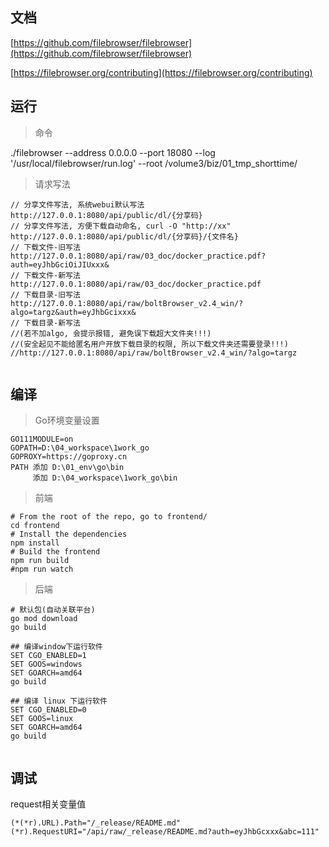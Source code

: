 ## 文档
[https://github.com/filebrowser/filebrowser](https://github.com/filebrowser/filebrowser)

[https://filebrowser.org/contributing](https://filebrowser.org/contributing)


## 运行
> 命令

./filebrowser --address 0.0.0.0 --port 18080 --log '/usr/local/filebrowser/run.log' --root  /volume3/biz/01_tmp_shorttime/

> 请求写法
```
// 分享文件写法, 系统webui默认写法
http://127.0.0.1:8080/api/public/dl/{分享码}
// 分享文件写法, 方便下载自动命名, curl -O "http://xx"
http://127.0.0.1:8080/api/public/dl/{分享码}/{文件名}
// 下载文件-旧写法
http://127.0.0.1:8080/api/raw/03_doc/docker_practice.pdf?auth=eyJhbGciOiJIUxxx&
// 下载文件-新写法
http://127.0.0.1:8080/api/raw/03_doc/docker_practice.pdf
// 下载目录-旧写法
http://127.0.0.1:8080/api/raw/boltBrowser_v2.4_win/?algo=targz&auth=eyJhbGcixxx&
// 下载目录-新写法 
//(若不加algo, 会提示报错, 避免误下载超大文件夹!!!)
//(安全起见不能给匿名用户开放下载目录的权限, 所以下载文件夹还需要登录!!!)
//http://127.0.0.1:8080/api/raw/boltBrowser_v2.4_win/?algo=targz


```


## 编译
> Go环境变量设置
```
GO111MODULE=on
GOPATH=D:\04_workspace\1work_go
GOPROXY=https://goproxy.cn
PATH 添加 D:\01_env\go\bin
     添加 D:\04_workspace\1work_go\bin
```

> 前端
```
# From the root of the repo, go to frontend/
cd frontend
# Install the dependencies
npm install
# Build the frontend
npm run build
#npm run watch
```

> 后端
```
# 默认包(自动关联平台)
go mod download
go build

## 编译window下运行软件
SET CGO_ENABLED=1
SET GOOS=windows
SET GOARCH=amd64
go build

## 编译 linux 下运行软件
SET CGO_ENABLED=0
SET GOOS=linux
SET GOARCH=amd64
go build


```

## 调试
request相关变量值
```
(*(*r).URL).Path="/_release/README.md"
(*r).RequestURI="/api/raw/_release/README.md?auth=eyJhbGcxxx&abc=111"
```